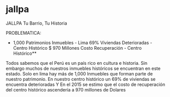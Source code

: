 # jallpa
JALLPA
Tu Barrio, Tu Historia

PROBLEMATICA:

+ 1,000  Patrimonios Inmuebles - Lima
69% Viviendas Deterioradas - Centro Histórico
$ 970 Millones Costo Recuperación - Centro Histórico**

Todos sabemos que el Perú es un país rico en cultura e historia.
Sin embargo muchos de nuestros inmuebles históricos se encuentran en este estado.
Solo en lima hay más de 1,000 Inmuebles que forman parte de nuestro patrimonio.
En nuestro centro histórico un 69% de viviendas se encuentra deterioradas
Y En el 2015 se estimo que el costo de recuperación del centro histórico ascendería a 970 millones de Dolares


